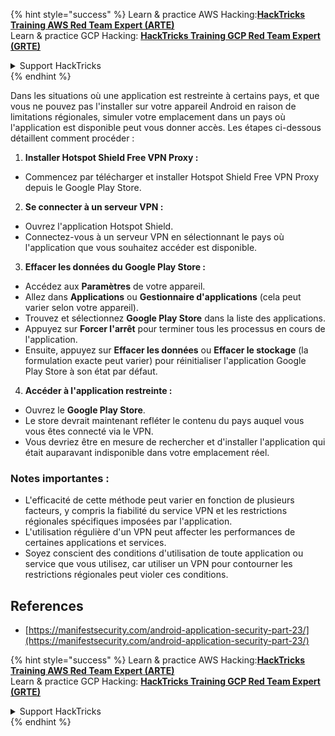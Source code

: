{% hint style="success" %}
Learn & practice AWS Hacking:<img src="/.gitbook/assets/arte.png" alt="" data-size="line">[**HackTricks Training AWS Red Team Expert (ARTE)**](https://training.hacktricks.xyz/courses/arte)<img src="/.gitbook/assets/arte.png" alt="" data-size="line">\
Learn & practice GCP Hacking: <img src="/.gitbook/assets/grte.png" alt="" data-size="line">[**HackTricks Training GCP Red Team Expert (GRTE)**<img src="/.gitbook/assets/grte.png" alt="" data-size="line">](https://training.hacktricks.xyz/courses/grte)

<details>

<summary>Support HackTricks</summary>

* Check the [**subscription plans**](https://github.com/sponsors/carlospolop)!
* **Join the** 💬 [**Discord group**](https://discord.gg/hRep4RUj7f) or the [**telegram group**](https://t.me/peass) or **follow** us on **Twitter** 🐦 [**@hacktricks\_live**](https://twitter.com/hacktricks\_live)**.**
* **Share hacking tricks by submitting PRs to the** [**HackTricks**](https://github.com/carlospolop/hacktricks) and [**HackTricks Cloud**](https://github.com/carlospolop/hacktricks-cloud) github repos.

</details>
{% endhint %}

Dans les situations où une application est restreinte à certains pays, et que vous ne pouvez pas l'installer sur votre appareil Android en raison de limitations régionales, simuler votre emplacement dans un pays où l'application est disponible peut vous donner accès. Les étapes ci-dessous détaillent comment procéder :

1. **Installer Hotspot Shield Free VPN Proxy :**
- Commencez par télécharger et installer Hotspot Shield Free VPN Proxy depuis le Google Play Store.

2. **Se connecter à un serveur VPN :**
- Ouvrez l'application Hotspot Shield.
- Connectez-vous à un serveur VPN en sélectionnant le pays où l'application que vous souhaitez accéder est disponible.

3. **Effacer les données du Google Play Store :**
- Accédez aux **Paramètres** de votre appareil.
- Allez dans **Applications** ou **Gestionnaire d'applications** (cela peut varier selon votre appareil).
- Trouvez et sélectionnez **Google Play Store** dans la liste des applications.
- Appuyez sur **Forcer l'arrêt** pour terminer tous les processus en cours de l'application.
- Ensuite, appuyez sur **Effacer les données** ou **Effacer le stockage** (la formulation exacte peut varier) pour réinitialiser l'application Google Play Store à son état par défaut.

4. **Accéder à l'application restreinte :**
- Ouvrez le **Google Play Store**.
- Le store devrait maintenant refléter le contenu du pays auquel vous vous êtes connecté via le VPN.
- Vous devriez être en mesure de rechercher et d'installer l'application qui était auparavant indisponible dans votre emplacement réel.

### Notes importantes :
- L'efficacité de cette méthode peut varier en fonction de plusieurs facteurs, y compris la fiabilité du service VPN et les restrictions régionales spécifiques imposées par l'application.
- L'utilisation régulière d'un VPN peut affecter les performances de certaines applications et services.
- Soyez conscient des conditions d'utilisation de toute application ou service que vous utilisez, car utiliser un VPN pour contourner les restrictions régionales peut violer ces conditions.

## References
* [https://manifestsecurity.com/android-application-security-part-23/](https://manifestsecurity.com/android-application-security-part-23/)


{% hint style="success" %}
Learn & practice AWS Hacking:<img src="/.gitbook/assets/arte.png" alt="" data-size="line">[**HackTricks Training AWS Red Team Expert (ARTE)**](https://training.hacktricks.xyz/courses/arte)<img src="/.gitbook/assets/arte.png" alt="" data-size="line">\
Learn & practice GCP Hacking: <img src="/.gitbook/assets/grte.png" alt="" data-size="line">[**HackTricks Training GCP Red Team Expert (GRTE)**<img src="/.gitbook/assets/grte.png" alt="" data-size="line">](https://training.hacktricks.xyz/courses/grte)

<details>

<summary>Support HackTricks</summary>

* Check the [**subscription plans**](https://github.com/sponsors/carlospolop)!
* **Join the** 💬 [**Discord group**](https://discord.gg/hRep4RUj7f) or the [**telegram group**](https://t.me/peass) or **follow** us on **Twitter** 🐦 [**@hacktricks\_live**](https://twitter.com/hacktricks\_live)**.**
* **Share hacking tricks by submitting PRs to the** [**HackTricks**](https://github.com/carlospolop/hacktricks) and [**HackTricks Cloud**](https://github.com/carlospolop/hacktricks-cloud) github repos.

</details>
{% endhint %}
